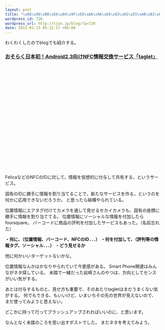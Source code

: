 ```yaml
--- 
layout: post
title: "\xE6\x96\xB0\xE6\x84\x9F\xE8\xA6\x9A\xE6\x83\x85\xE5\xA0\xB1\xE5\x85\xB1\xE6\x9C\x89\xE3\x82\xB5\xE3\x83\xBC\xE3\x83\x93\xE3\x82\xB9taglet\xE3\x81\x8C\xE9\x9D\xA2\xE7\x99\xBD\xE3\x81\x9D\xE3\x81\x86"
wordpress_id: 720
wordpress_url: http://tjun.jp/blog/?p=720
date: 2011-01-13 05:12:17 +09:00
---
```

わくわくしたのでblogでも紹介する。 

<h3><a href="http://nfc-taglet.com/">おそらく日本初！Android2.3向けNFC情報交換サービス「taglet」</a></h3>


<object width="560" height="340"><param name="movie" value="http://www.youtube.com/v/AQNjDjLgTYA?fs=1&amp;hl=ja_JP&amp;rel=0"></param><param name="allowFullScreen" value="true"></param><param name="allowscriptaccess" value="always"></param><embed src="http://www.youtube.com/v/AQNjDjLgTYA?fs=1&amp;hl=ja_JP&amp;rel=0" type="application/x-shockwave-flash" allowscriptaccess="always" allowfullscreen="true" width="560" height="340"></embed></object>


FelicaなどのNFCのIDに対して，情報を仮想的に付与して共有する，というサービス。

固有のIDに勝手に情報を割り当てることで，新たなサービスを作る，というのを何かに応用できないだろうか。
と思ったら結構やられている。

位置情報にエアタグ付けてカメラを通して見せるセカイカメラも、固有の座標に勝手に情報を割り当ててる。
位置情報にソーシャルな情報を付加したらfoursquare。
バーコードに商品の評判を付加したサービスもあった。（名前忘れた）


<strong>
・何に、（位置情報、バーコード、NFCのID．．．）
・何を付加して、（評判等の情報タグ、ソーシャル．．．）
・どう見せるか</strong>

他に何かいいターゲットないかな。

位置情報なんかはかなりやられていて今更感がある。
Smart Phone関連はみんながネタ探している。
未踏で一緒だった岩崎さんのやつは、方向としてセンスがいい気がする。


あとは付与するものと、見せ方も重要で、そのあたりtagletはまだうまくない気がする。
何でもできる、もいいけど、いまいちその先の世界が見えないので、まだ使ってみようと思えない。

どこかに持って行ってブラッシュアップされればいいのに、と思います。

なんとなく未踏のころを思い出すポストでした。
またネタを考えてみよう。
